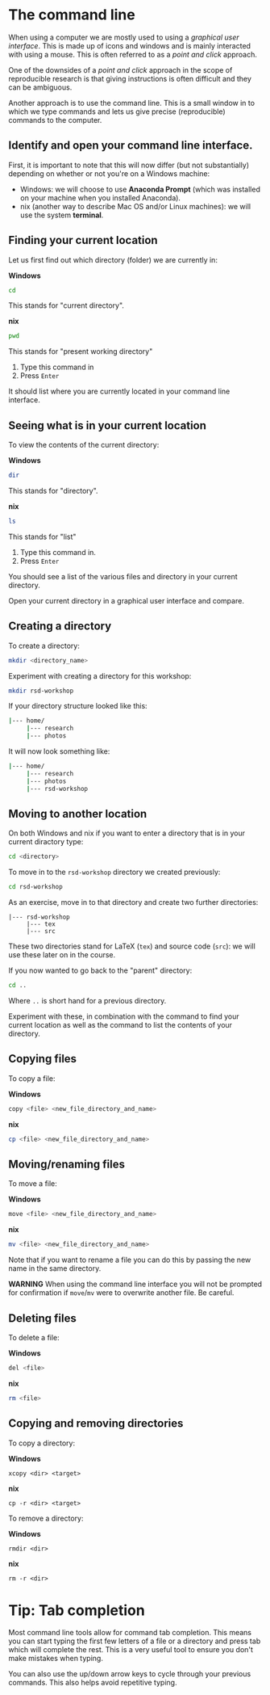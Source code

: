 # The command line

When using a computer we are mostly used to using a _graphical user interface_.
This is made up of icons and windows and is mainly interacted with using a
mouse. This is often referred to as a _point and click_ approach.

One of the downsides of a _point and click_ approach in the scope of
reproducible research is that giving instructions is often difficult and they
can be ambiguous.

Another approach is to use the command line. This is a small window in to which
we type commands and lets us give precise (reproducible) commands to the
computer.

## Identify and open your command line interface.

First, it is important to note that this will now differ (but not substantially)
depending on whether or not you're on a Windows machine:

- Windows: we will choose to use **Anaconda Prompt** (which was installed on
  your machine when you installed Anaconda).
- nix (another way to describe Mac OS and/or Linux machines): we will use the
  system **terminal**.


## Finding your current location

Let us first find out which directory (folder) we are currently in:

**Windows**

```bash
cd
```

This stands for "current directory".

**nix**

```bash
pwd
```

This stands for "present working directory"

1. Type this command in
2. Press `Enter`

It should list where you are currently located in your
command line interface.

## Seeing what is in your current location

To view the contents of the current directory:

**Windows**

```bash
dir
```

This stands for "directory".

**nix**

```bash
ls
```

This stands for "list"

1. Type this command in.
2. Press `Enter`

You should see a list of the various files and directory in your current
directory.

Open your current directory in a graphical user interface and compare.

## Creating a directory

To create a directory:

```bash
mkdir <directory_name>
```

Experiment with creating a directory for this workshop:

```bash
mkdir rsd-workshop
```

If your directory structure looked like this:

```bash
|--- home/
     |--- research
     |--- photos
```

It will now look something like:

```bash
|--- home/
     |--- research
     |--- photos
     |--- rsd-workshop
```

## Moving to another location

On both Windows and nix if you want to enter a directory that is in your current
diractory type:

```bash
cd <directory>
```

To move in to the `rsd-workshop` directory we created previously:

```bash
cd rsd-workshop
```

As an exercise, move in to that directory and create two further directories:

```
|--- rsd-workshop
     |--- tex
     |--- src

```

These two directories stand for LaTeX (`tex`) and source code (`src`): we will
use these later on in the course.

If you now wanted to go back to the "parent" directory:

```bash
cd ..
```

Where `..` is short hand for a previous directory.

Experiment with these, in combination with the command to find your current
location as well as the command to list the contents of your directory.

## Copying files

To copy a file:

**Windows**

```bash
copy <file> <new_file_directory_and_name>
```

**nix**

```bash
cp <file> <new_file_directory_and_name>
```

## Moving/renaming files

To move a file:

**Windows**

```bash
move <file> <new_file_directory_and_name>
```

**nix**

```bash
mv <file> <new_file_directory_and_name>
```

Note that if you want to rename a file you can do this by passing the new name
in the same directory.

**WARNING** When using the command line interface you will not be prompted for
confirmation if `move`/`mv` were to overwrite another file. Be careful.

## Deleting files

To delete a file:

**Windows**

```bash
del <file>
```

**nix**

```bash
rm <file>
```

## Copying and removing directories

To copy a directory:

**Windows**

```
xcopy <dir> <target>
```

**nix**

```
cp -r <dir> <target>
```

To remove a directory:

**Windows**

```
rmdir <dir>
```

**nix**

```
rm -r <dir>
```

# Tip: Tab completion

Most command line tools allow for command tab completion. This means you can
start typing the first few letters of a file or a directory and press tab which
will complete the rest. This is a very useful tool to ensure you don't make
mistakes when typing.

You can also use the up/down arrow keys to cycle through your previous commands.
This also helps avoid repetitive typing.
